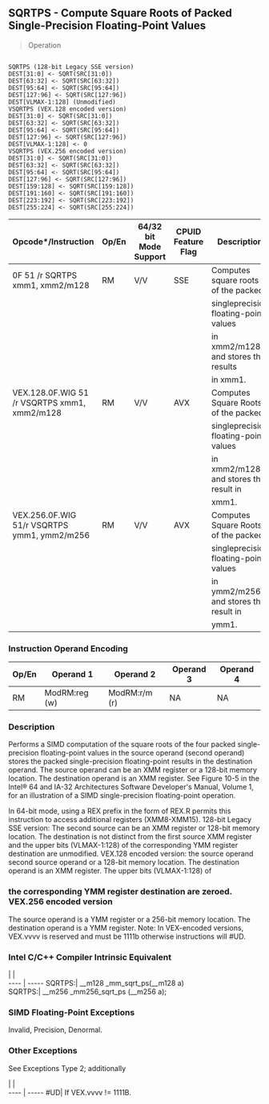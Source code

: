 ## SQRTPS - Compute Square Roots of Packed Single-Precision Floating-Point Values

> Operation
``` slim

SQRTPS (128-bit Legacy SSE version)
DEST[31:0] <- SQRT(SRC[31:0])
DEST[63:32] <- SQRT(SRC[63:32])
DEST[95:64] <- SQRT(SRC[95:64])
DEST[127:96] <- SQRT(SRC[127:96])
DEST[VLMAX-1:128] (Unmodified)
VSQRTPS (VEX.128 encoded version)
DEST[31:0] <- SQRT(SRC[31:0])
DEST[63:32] <- SQRT(SRC[63:32])
DEST[95:64] <- SQRT(SRC[95:64])
DEST[127:96] <- SQRT(SRC[127:96])
DEST[VLMAX-1:128] <- 0
VSQRTPS (VEX.256 encoded version)
DEST[31:0] <- SQRT(SRC[31:0])
DEST[63:32] <- SQRT(SRC[63:32])
DEST[95:64] <- SQRT(SRC[95:64])
DEST[127:96] <- SQRT(SRC[127:96])
DEST[159:128] <- SQRT(SRC[159:128])
DEST[191:160] <- SQRT(SRC[191:160])
DEST[223:192] <- SQRT(SRC[223:192])
DEST[255:224] <- SQRT(SRC[255:224])

```

 Opcode\*/Instruction                         | Op/En| 64/32 bit Mode Support| CPUID Feature Flag| Description                          
 ---  | --- | --- | --- | ---
 0F 51 /r SQRTPS xmm1, xmm2/m128             | RM   | V/V                   | SSE               | Computes square roots of the packed  
                                             |      |                       |                   | singleprecision floating-point values
                                             |      |                       |                   | in xmm2/m128 and stores the results  
                                             |      |                       |                   | in xmm1.                             
 VEX.128.0F.WIG 51 /r VSQRTPS xmm1, xmm2/m128| RM   | V/V                   | AVX               | Computes Square Roots of the packed  
                                             |      |                       |                   | singleprecision floating-point values
                                             |      |                       |                   | in xmm2/m128 and stores the result in
                                             |      |                       |                   | xmm1.                                
 VEX.256.0F.WIG 51/r VSQRTPS ymm1, ymm2/m256 | RM   | V/V                   | AVX               | Computes Square Roots of the packed  
                                             |      |                       |                   | singleprecision floating-point values
                                             |      |                       |                   | in ymm2/m256 and stores the result in
                                             |      |                       |                   | ymm1.                                

### Instruction Operand Encoding
 Op/En| Operand 1    | Operand 2    | Operand 3| Operand 4
 ---  | --- | --- | --- | ---
 RM   | ModRM:reg (w)| ModRM:r/m (r)| NA       | NA       

### Description
Performs a SIMD computation of the square roots of the four packed single-precision
floating-point values in the source operand (second operand) stores the packed
single-precision floating-point results in the destination operand. The source
operand can be an XMM register or a 128-bit memory location. The destination
operand is an XMM register. See Figure 10-5 in the Intel® 64 and IA-32 Architectures
Software Developer's Manual, Volume 1, for an illustration of a SIMD single-precision
floating-point operation.

In 64-bit mode, using a REX prefix in the form of REX.R permits this instruction
to access additional registers (XMM8-XMM15). 128-bit Legacy SSE version: The
second source can be an XMM register or 128-bit memory location. The destination
is not distinct from the first source XMM register and the upper bits (VLMAX-1:128)
of the corresponding YMM register destination are unmodified. VEX.128 encoded
version: the source operand second source operand or a 128-bit memory location.
The destination operand is an XMM register. The upper bits (VLMAX-1:128) of
### the corresponding YMM register destination are zeroed. VEX.256 encoded version
The source operand is a YMM register or a 256-bit memory location. The destination
operand is a YMM register. Note: In VEX-encoded versions, VEX.vvvv is reserved
and must be 1111b otherwise instructions will #UD.



### Intel C/C++ Compiler Intrinsic Equivalent
   | |  
---- | -----
 SQRTPS:| __m128 _mm_sqrt_ps(__m128 a)     
 SQRTPS:| __m256 _mm256_sqrt_ps (__m256 a);

### SIMD Floating-Point Exceptions
Invalid, Precision, Denormal.


### Other Exceptions
See Exceptions Type 2; additionally

   | |  
---- | -----
 #UD| If VEX.vvvv != 1111B.
